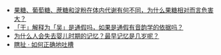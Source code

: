 + [果糖、葡萄糖、蔗糖和淀粉在体内代谢有何不同，为什么果糖相对而言危害大？](https://daily.zhihu.com/story/9778920)
+ [「干」解释为「吴」是通假吗，如果是通假有音韵学的依据吗？](https://daily.zhihu.com/story/9778926)
+ [为什么人会失去婴儿时期的记忆？最早记忆是几岁呢？](https://daily.zhihu.com/story/9778936)
+ [瞎扯 · 如何正确地吐槽](https://daily.zhihu.com/story/9778939)
